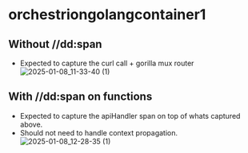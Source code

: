 # orchestriongolangcontainer1

## Without //dd:span
- Expected to capture the curl call + gorilla mux router
![2025-01-08_11-33-40 (1)](https://github.com/user-attachments/assets/b5a11dc8-0c92-4f47-ba7c-0e93367f3e4e)

## With //dd:span on functions
- Expected to capture the apiHandler span on top of whats captured above.
- Should not need to handle context propagation.
![2025-01-08_12-28-35 (1)](https://github.com/user-attachments/assets/09b3db7a-beae-4485-aa50-2b946d822ba1)
